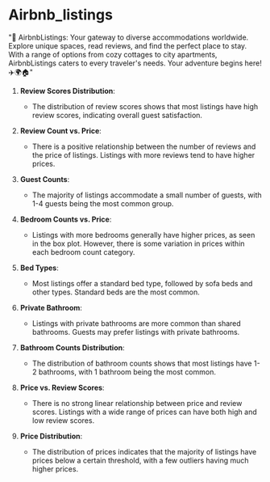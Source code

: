# Airbnb_listings


"🏡 AirbnbListings: Your gateway to diverse accommodations worldwide. Explore unique spaces, read reviews, 
and find the perfect place to stay. With a range of options from cozy cottages to city apartments, AirbnbListings 
caters to every traveler's needs. Your adventure begins here! ✈️🌍🏠"


1. **Review Scores Distribution**:
   - The distribution of review scores shows that most listings have high review scores, indicating overall guest satisfaction.

2. **Review Count vs. Price**:
   - There is a positive relationship between the number of reviews and the price of listings. Listings with more reviews tend to have higher prices.

3. **Guest Counts**:
   - The majority of listings accommodate a small number of guests, with 1-4 guests being the most common group.

4. **Bedroom Counts vs. Price**:
   - Listings with more bedrooms generally have higher prices, as seen in the box plot. However, there is some variation in prices within each bedroom count category.

5. **Bed Types**:
   - Most listings offer a standard bed type, followed by sofa beds and other types. Standard beds are the most common.

6. **Private Bathroom**:
   - Listings with private bathrooms are more common than shared bathrooms. Guests may prefer listings with private bathrooms.

7. **Bathroom Counts Distribution**:
   - The distribution of bathroom counts shows that most listings have 1-2 bathrooms, with 1 bathroom being the most common.

8. **Price vs. Review Scores**:
   - There is no strong linear relationship between price and review scores. Listings with a wide range of prices can have both high and low review scores.

9. **Price Distribution**:
   - The distribution of prices indicates that the majority of listings have prices below a certain threshold, with a few outliers having much higher prices.

